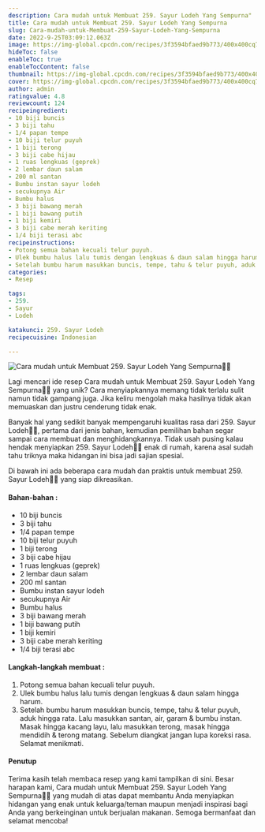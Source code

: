 ```yaml
---
description: Cara mudah untuk Membuat 259. Sayur Lodeh Yang Sempurna"
title: Cara mudah untuk Membuat 259. Sayur Lodeh Yang Sempurna
slug: Cara-mudah-untuk-Membuat-259-Sayur-Lodeh-Yang-Sempurna
date: 2022-9-25T03:09:12.063Z
image: https://img-global.cpcdn.com/recipes/3f3594bfaed9b773/400x400cq70/photo.jpg
hideToc: false
enableToc: true
enableTocContent: false
thumbnail: https://img-global.cpcdn.com/recipes/3f3594bfaed9b773/400x400cq70/photo.jpg
cover: https://img-global.cpcdn.com/recipes/3f3594bfaed9b773/400x400cq70/photo.jpg
author: admin
ratingvalue: 4.8
reviewcount: 124
recipeingredient:
- 10 biji buncis
- 3 biji tahu
- 1/4 papan tempe
- 10 biji telur puyuh
- 1 biji terong
- 3 biji cabe hijau
- 1 ruas lengkuas (geprek)
- 2 lembar daun salam
- 200 ml santan
- Bumbu instan sayur lodeh
- secukupnya Air
- Bumbu halus
- 3 biji bawang merah
- 1 biji bawang putih
- 1 biji kemiri
- 3 biji cabe merah keriting
- 1/4 biji terasi abc
recipeinstructions:
- Potong semua bahan kecuali telur puyuh.
- Ulek bumbu halus lalu tumis dengan lengkuas & daun salam hingga harum.
- Setelah bumbu harum masukkan buncis, tempe, tahu & telur puyuh, aduk hingga rata. Lalu masukkan santan, air, garam & bumbu instan. Masak hingga kacang layu, lalu masukkan terong, masak hingga mendidih & terong matang. Sebelum diangkat jangan lupa koreksi rasa. Selamat menikmati.
categories:
- Resep

tags:
- 259.
- Sayur
- Lodeh

katakunci: 259. Sayur Lodeh
recipecuisine: Indonesian

---
```


![Cara mudah untuk Membuat 259. Sayur Lodeh Yang Sempurna👩‍🍳](https://img-global.cpcdn.com/recipes/3f3594bfaed9b773/400x400cq70/photo.jpg)

Lagi mencari ide resep Cara mudah untuk Membuat 259. Sayur Lodeh Yang Sempurna👩‍🍳 yang unik? Cara menyiapkannya memang tidak terlalu sulit namun tidak gampang juga. Jika keliru mengolah maka hasilnya tidak akan memuaskan dan justru cenderung tidak enak.

Banyak hal yang sedikit banyak mempengaruhi kualitas rasa dari 259. Sayur Lodeh👩‍🍳, pertama dari jenis bahan, kemudian pemilihan bahan segar sampai cara membuat dan menghidangkannya. Tidak usah pusing kalau hendak menyiapkan 259. Sayur Lodeh👩‍🍳 enak di rumah, karena asal sudah tahu triknya maka hidangan ini bisa jadi sajian spesial.

Di bawah ini ada beberapa cara mudah dan praktis untuk membuat 259. Sayur Lodeh👩‍🍳 yang siap dikreasikan.

<!--inarticleads1-->

#### Bahan-bahan :

- 10 biji buncis
- 3 biji tahu
- 1/4 papan tempe
- 10 biji telur puyuh
- 1 biji terong
- 3 biji cabe hijau
- 1 ruas lengkuas (geprek)
- 2 lembar daun salam
- 200 ml santan
- Bumbu instan sayur lodeh
- secukupnya Air
- Bumbu halus
- 3 biji bawang merah
- 1 biji bawang putih
- 1 biji kemiri
- 3 biji cabe merah keriting
- 1/4 biji terasi abc

<!--inarticleads2-->

#### Langkah-langkah membuat :

1. Potong semua bahan kecuali telur puyuh.
1. Ulek bumbu halus lalu tumis dengan lengkuas & daun salam hingga harum.
1. Setelah bumbu harum masukkan buncis, tempe, tahu & telur puyuh, aduk hingga rata. Lalu masukkan santan, air, garam & bumbu instan. Masak hingga kacang layu, lalu masukkan terong, masak hingga mendidih & terong matang. Sebelum diangkat jangan lupa koreksi rasa. Selamat menikmati.

#### Penutup

Terima kasih telah membaca resep yang kami tampilkan di sini. Besar harapan kami, Cara mudah untuk Membuat 259. Sayur Lodeh Yang Sempurna👩‍🍳 yang mudah di atas dapat membantu Anda menyiapkan hidangan yang enak untuk keluarga/teman maupun menjadi inspirasi bagi Anda yang berkeinginan untuk berjualan makanan. Semoga bermanfaat dan selamat mencoba!